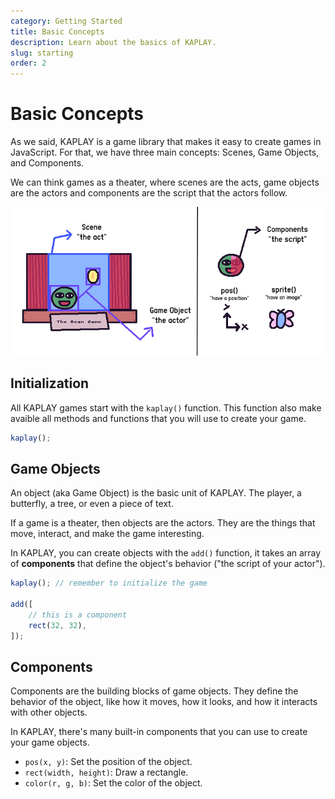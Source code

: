 ```yaml
---
category: Getting Started
title: Basic Concepts
description: Learn about the basics of KAPLAY.
slug: starting
order: 2
---
```


# Basic Concepts

As we said, KAPLAY is a game library that makes it easy to create games in
JavaScript. For that, we have three main concepts: Scenes, Game Objects,
and Components.

We can think games as a theater, where scenes are the acts, game objects are the actors and components are the script that the actors follow.

![alt text](assets/theater.png)

## Initialization

All KAPLAY games start with the `kaplay()` function. This function also
make avaible all methods and functions that you will use to create your game.

```js
kaplay();
```

## Game Objects

An object (aka Game Object) is the basic unit of KAPLAY. The player, a
butterfly, a tree, or even a piece of text.

If a game is a theater, then objects are the actors. They are the things that
move, interact, and make the game interesting.

In KAPLAY, you can create objects with the `add()` function, it takes an array
of **components** that define the object's behavior ("the script of your actor").

```js
kaplay(); // remember to initialize the game

add([
    // this is a component
    rect(32, 32),
]);
```

## Components

Components are the building blocks of game objects. They define the behavior of
the object, like how it moves, how it looks, and how it interacts with other
objects.

In KAPLAY, there's many built-in components that you can use to create your game
objects.

- `pos(x, y)`: Set the position of the object.
- `rect(width, height)`: Draw a rectangle.
- `color(r, g, b)`: Set the color of the object.

